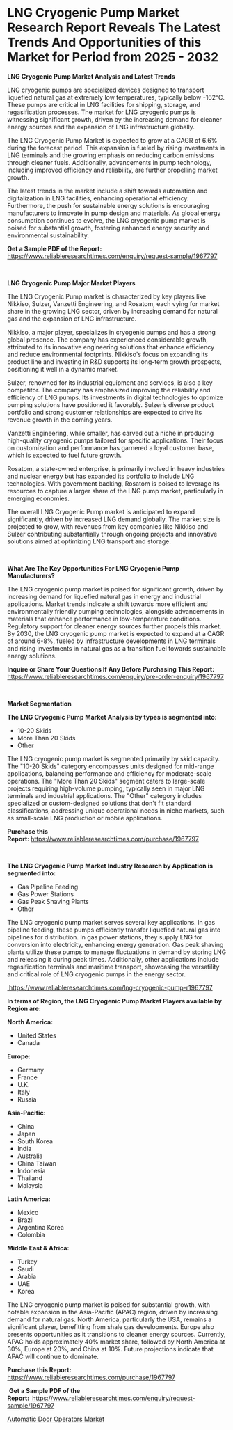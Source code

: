 <p><h1>LNG Cryogenic Pump Market Research Report Reveals The Latest Trends And Opportunities of this Market for Period from 2025 - 2032</h1></p><p><strong>LNG Cryogenic Pump Market Analysis and Latest Trends</strong></p>
<p><p>LNG cryogenic pumps are specialized devices designed to transport liquefied natural gas at extremely low temperatures, typically below -162°C. These pumps are critical in LNG facilities for shipping, storage, and regasification processes. The market for LNG cryogenic pumps is witnessing significant growth, driven by the increasing demand for cleaner energy sources and the expansion of LNG infrastructure globally.</p><p>The LNG Cryogenic Pump Market is expected to grow at a CAGR of 6.6% during the forecast period. This expansion is fueled by rising investments in LNG terminals and the growing emphasis on reducing carbon emissions through cleaner fuels. Additionally, advancements in pump technology, including improved efficiency and reliability, are further propelling market growth. </p><p>The latest trends in the market include a shift towards automation and digitalization in LNG facilities, enhancing operational efficiency. Furthermore, the push for sustainable energy solutions is encouraging manufacturers to innovate in pump design and materials. As global energy consumption continues to evolve, the LNG cryogenic pump market is poised for substantial growth, fostering enhanced energy security and environmental sustainability.</p></p>
<p><strong>Get a Sample PDF of the Report:&nbsp;</strong> <a href="https://www.reliableresearchtimes.com/enquiry/request-sample/1967797?utm_campaign=2006&utm_medium=2&utm_source=Github&utm_content=ia&utm_term=22022025&utm_id=lng-cryogenic-pump">https://www.reliableresearchtimes.com/enquiry/request-sample/1967797</a></p>
<p>&nbsp;</p>
<p><strong>LNG Cryogenic Pump Major Market Players</strong></p>
<p><p>The LNG Cryogenic Pump market is characterized by key players like Nikkiso, Sulzer, Vanzetti Engineering, and Rosatom, each vying for market share in the growing LNG sector, driven by increasing demand for natural gas and the expansion of LNG infrastructure.</p><p>Nikkiso, a major player, specializes in cryogenic pumps and has a strong global presence. The company has experienced considerable growth, attributed to its innovative engineering solutions that enhance efficiency and reduce environmental footprints. Nikkiso's focus on expanding its product line and investing in R&D supports its long-term growth prospects, positioning it well in a dynamic market.</p><p>Sulzer, renowned for its industrial equipment and services, is also a key competitor. The company has emphasized improving the reliability and efficiency of LNG pumps. Its investments in digital technologies to optimize pumping solutions have positioned it favorably. Sulzer’s diverse product portfolio and strong customer relationships are expected to drive its revenue growth in the coming years.</p><p>Vanzetti Engineering, while smaller, has carved out a niche in producing high-quality cryogenic pumps tailored for specific applications. Their focus on customization and performance has garnered a loyal customer base, which is expected to fuel future growth.</p><p>Rosatom, a state-owned enterprise, is primarily involved in heavy industries and nuclear energy but has expanded its portfolio to include LNG technologies. With government backing, Rosatom is poised to leverage its resources to capture a larger share of the LNG pump market, particularly in emerging economies.</p><p>The overall LNG Cryogenic Pump market is anticipated to expand significantly, driven by increased LNG demand globally. The market size is projected to grow, with revenues from key companies like Nikkiso and Sulzer contributing substantially through ongoing projects and innovative solutions aimed at optimizing LNG transport and storage.</p></p>
<p>&nbsp;</p>
<p><strong>What Are The Key Opportunities For LNG Cryogenic Pump Manufacturers?</strong></p>
<p><p>The LNG cryogenic pump market is poised for significant growth, driven by increasing demand for liquefied natural gas in energy and industrial applications. Market trends indicate a shift towards more efficient and environmentally friendly pumping technologies, alongside advancements in materials that enhance performance in low-temperature conditions. Regulatory support for cleaner energy sources further propels this market. By 2030, the LNG cryogenic pump market is expected to expand at a CAGR of around 6-8%, fueled by infrastructure developments in LNG terminals and rising investments in natural gas as a transition fuel towards sustainable energy solutions.</p></p>
<p><strong>Inquire or Share Your Questions If Any Before Purchasing This Report:</strong> <a href="https://www.reliableresearchtimes.com/enquiry/pre-order-enquiry/1967797?utm_campaign=2006&utm_medium=2&utm_source=Github&utm_content=ia&utm_term=22022025&utm_id=lng-cryogenic-pump">https://www.reliableresearchtimes.com/enquiry/pre-order-enquiry/1967797</a></p>
<p>&nbsp;</p>
<p><strong>Market Segmentation</strong></p>
<p><strong>The LNG Cryogenic Pump Market Analysis by types is segmented into:</strong></p>
<p><ul><li>10-20 Skids</li><li>More Than 20 Skids</li><li>Other</li></ul></p>
<p><p>The LNG cryogenic pump market is segmented primarily by skid capacity. The "10-20 Skids" category encompasses units designed for mid-range applications, balancing performance and efficiency for moderate-scale operations. The "More Than 20 Skids" segment caters to large-scale projects requiring high-volume pumping, typically seen in major LNG terminals and industrial applications. The "Other" category includes specialized or custom-designed solutions that don't fit standard classifications, addressing unique operational needs in niche markets, such as small-scale LNG production or mobile applications.</p></p>
<p><strong>Purchase this Report:&nbsp;</strong><a href="https://www.reliableresearchtimes.com/purchase/1967797?utm_campaign=2006&utm_medium=2&utm_source=Github&utm_content=ia&utm_term=22022025&utm_id=lng-cryogenic-pump">https://www.reliableresearchtimes.com/purchase/1967797</a></p>
<p>&nbsp;</p>
<p><strong>The LNG Cryogenic Pump Market Industry Research by Application is segmented into:</strong></p>
<p><ul><li>Gas Pipeline Feeding</li><li>Gas Power Stations</li><li>Gas Peak Shaving Plants</li><li>Other</li></ul></p>
<p><p>The LNG cryogenic pump market serves several key applications. In gas pipeline feeding, these pumps efficiently transfer liquefied natural gas into pipelines for distribution. In gas power stations, they supply LNG for conversion into electricity, enhancing energy generation. Gas peak shaving plants utilize these pumps to manage fluctuations in demand by storing LNG and releasing it during peak times. Additionally, other applications include regasification terminals and maritime transport, showcasing the versatility and critical role of LNG cryogenic pumps in the energy sector.</p></p>
<p><a href="https://www.reliableresearchtimes.com/lng-cryogenic-pump-r1967797?utm_campaign=2006&utm_medium=2&utm_source=Github&utm_content=ia&utm_term=22022025&utm_id=lng-cryogenic-pump">&nbsp;https://www.reliableresearchtimes.com/lng-cryogenic-pump-r1967797</a></p>
<p><strong>In terms of Region, the LNG Cryogenic Pump Market Players available by Region are:</strong></p>
<p>
    <p> <strong> North America: </strong>
        <ul>
            <li>United States</li>
            <li>Canada</li>
        </ul>
        </p> 
    <p> <strong> Europe: </strong>
        <ul>
            <li>Germany</li>
            <li>France</li>
            <li>U.K.</li>
            <li>Italy</li>
            <li>Russia</li>
        </ul>
        </p> 
    <p> <strong> Asia-Pacific: </strong>
        <ul>
            <li>China</li>
            <li>Japan</li>
            <li>South Korea</li>
            <li>India</li>
            <li>Australia</li>
            <li>China Taiwan</li>
            <li>Indonesia</li>
            <li>Thailand</li>
            <li>Malaysia</li>
        </ul>
        </p> 
    <p> <strong> Latin America: </strong>
        <ul>
            <li>Mexico</li>
            <li>Brazil</li>
            <li>Argentina Korea</li>
            <li>Colombia</li>
        </ul>
        </p> 
    <p> <strong> Middle East & Africa: </strong>
        <ul>
            <li>Turkey</li>
            <li>Saudi</li>
            <li>Arabia</li>
            <li>UAE</li>
            <li>Korea</li>
        </ul>
    </p>
    </p>
<p><p>The LNG cryogenic pump market is poised for substantial growth, with notable expansion in the Asia-Pacific (APAC) region, driven by increasing demand for natural gas. North America, particularly the USA, remains a significant player, benefitting from shale gas developments. Europe also presents opportunities as it transitions to cleaner energy sources. Currently, APAC holds approximately 40% market share, followed by North America at 30%, Europe at 20%, and China at 10%. Future projections indicate that APAC will continue to dominate.</p></p>
<p><strong>Purchase this Report: </strong><a href="https://www.reliableresearchtimes.com/purchase/1967797?utm_campaign=2006&utm_medium=2&utm_source=Github&utm_content=ia&utm_term=22022025&utm_id=lng-cryogenic-pump">https://www.reliableresearchtimes.com/purchase/1967797</a></p>
<p>&nbsp;<strong>Get a Sample PDF of the Report:&nbsp;&nbsp;</strong><a href="https://www.reliableresearchtimes.com/enquiry/request-sample/1967797?utm_campaign=2006&utm_medium=2&utm_source=Github&utm_content=ia&utm_term=22022025&utm_id=lng-cryogenic-pump">https://www.reliableresearchtimes.com/enquiry/request-sample/1967797</a></p>
<p><strong></strong></p>
<p><p><a href="https://github.com/bmorecock/Market-Research-Report-List-6/blob/main/automatic-door-operators-market.md?utm_campaign=2006&utm_medium=2&utm_source=Github&utm_content=ia&utm_term=22022025&utm_id=lng-cryogenic-pump">Automatic Door Operators Market</a></p></p>